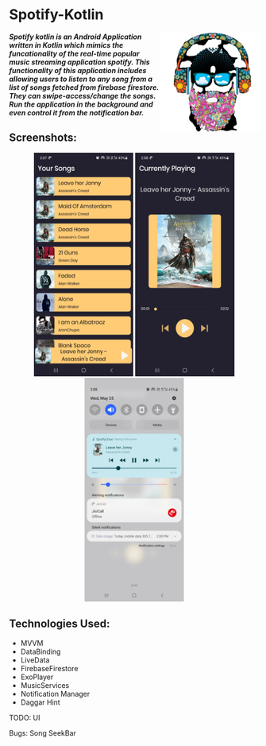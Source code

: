 # Spotify-Kotlin

<img height=200px align="right" src="https://github.com/SiddyDevelops/Spotify-Kotlin/blob/master/Screenshots/logo.png" />
<p>
  
***Spotify kotlin is an Android Application written in Kotlin which mimics the funcationality of the real-time popular music streaming application spotify. This functionality of this application includes allowing users to listen to any song from a list of songs fetched from firebase firestore. They can swipe-access/change the songs. Run the application in the background and even control it from the notification bar.***
  
<p/>

## Screenshots:
<p align="center">
  <img width="200" height="450" src="https://github.com/SiddyDevelops/Spotify-Kotlin/blob/master/Screenshots/SongList.jpg">  
  <img width="200" height="450" src="https://github.com/SiddyDevelops/Spotify-Kotlin/blob/master/Screenshots/SpecificSong.jpg">
  <img width="200" height="450" src="https://github.com/SiddyDevelops/Spotify-Kotlin/blob/master/Screenshots/Notification.jpg">
</p>

## Technologies Used: 
- MVVM
- DataBinding
- LiveData
- FirebaseFirestore
- ExoPlayer
- MusicServices
- Notification Manager
- Daggar Hint

TODO: UI

Bugs: Song SeekBar
